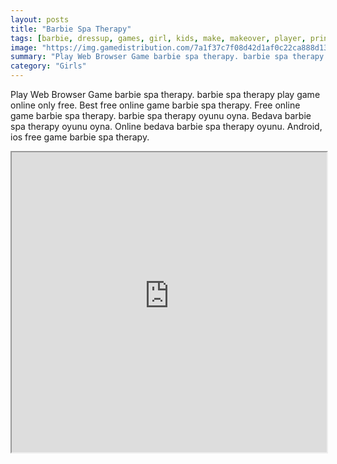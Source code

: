 ```yaml
---
layout: posts
title: "Barbie Spa Therapy"
tags: [barbie, dressup, games, girl, kids, make, makeover, player, princess, spa, therapy, free, online, games, oyna, game, free, games, play, play, games]
image: "https://img.gamedistribution.com/7a1f37c7f08d42d1af0c22ca888d13ca.jpg"
summary: "Play Web Browser Game barbie spa therapy. barbie spa therapy play game online only free. Best free online game barbie spa therapy. Free online game barbie spa therapy. barbie spa therapy oyunu oyna. Bedava barbie spa therapy oyunu oyna. Online bedava barbie spa therapy oyunu. Android, ios free game barbie spa therapy."
category: "Girls"
---
```


Play Web Browser Game barbie spa therapy. barbie spa therapy play game online only free. Best free online game barbie spa therapy. Free online game barbie spa therapy. barbie spa therapy oyunu oyna. Bedava barbie spa therapy oyunu oyna. Online bedava barbie spa therapy oyunu. Android, ios free game barbie spa therapy.

<iframe width="100%" height="480px;" src="https://flash.gamedistribution.com?game=7a1f37c7f08d42d1af0c22ca888d13ca"></iframe>